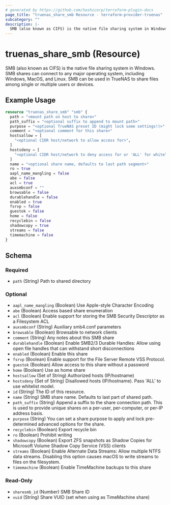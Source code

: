 ```yaml
---
# generated by https://github.com/hashicorp/terraform-plugin-docs
page_title: "truenas_share_smb Resource - terraform-provider-truenas"
subcategory: ""
description: |-
  SMB (also known as CIFS) is the native file sharing system in Windows. SMB shares can connect to any major operating system, including Windows, MacOS, and Linux. SMB can be used in TrueNAS to share files among single or multiple users or devices.
---
```


# truenas_share_smb (Resource)

SMB (also known as CIFS) is the native file sharing system in Windows. SMB shares can connect to any major operating system, including Windows, MacOS, and Linux. SMB can be used in TrueNAS to share files among single or multiple users or devices.

## Example Usage

```terraform
resource "truenas_share_smb" "smb" {
  path = "<mount path on host to share>"
  path_suffix = "<optional suffix to append to mount path>"
  purpose = "<optional TrueNAS preset ID (might lock some settings!)>"
  comment = "<optional comment for this share>"
  hostsallow = [
    "<optional CIDR host/network to allow access for>",
  ]
  hostsdeny = [
    "<optional CIDR host/network to deny access for or 'ALL' for whitelist model>",
  ]
  name = "<optional share name, defaults to last path segment>"
  ro = true
  aapl_name_mangling = false
  abe = false
  acl = true
  auxsmbconf = ""
  browsable = false
  durablehandle = false
  enabled = true
  fsrvp = false
  guestok = false
  home = false
  recyclebin = false
  shadowcopy = true
  streams = false
  timemachine = false
}
```

<!-- schema generated by tfplugindocs -->
## Schema

### Required

- `path` (String) Path to shared directory

### Optional

- `aapl_name_mangling` (Boolean) Use Apple-style Character Encoding
- `abe` (Boolean) Access based share enumeration
- `acl` (Boolean) Enable support for storing the SMB Security Descriptor as a Filesystem ACL
- `auxsmbconf` (String) Auxiliary smb4.conf parameters
- `browsable` (Boolean) Browsable to network clients
- `comment` (String) Any notes about this SMB share
- `durablehandle` (Boolean) Enable SMB2/3 Durable Handles: Allow using open file handles that can withstand short disconnections
- `enabled` (Boolean) Enable this share
- `fsrvp` (Boolean) Enable support for the File Server Remote VSS Protocol.
- `guestok` (Boolean) Allow access to this share without a password
- `home` (Boolean) Use as home share
- `hostsallow` (Set of String) Authorized hosts (IP/hostname)
- `hostsdeny` (Set of String) Disallowed hosts (IP/hostname). Pass 'ALL' to use whitelist model.
- `id` (String) The ID of this resource.
- `name` (String) SMB share name. Defaults to last part of shared path.
- `path_suffix` (String) Append a suffix to the share connection path. This is used to provide unique shares on a per-user, per-computer, or per-IP address basis.
- `purpose` (String) You can set a share purpose to apply and lock pre-determined advanced options for the share.
- `recyclebin` (Boolean) Export recycle bin
- `ro` (Boolean) Prohibit writing
- `shadowcopy` (Boolean) Export ZFS snapshots as Shadow Copies for Microsoft Volume Shadow Copy Service (VSS) clients
- `streams` (Boolean) Enable Alternate Data Streams: Allow multiple NTFS data streams. Disabling this option causes macOS to write streams to files on the filesystem.
- `timemachine` (Boolean) Enable TimeMachine backups to this share

### Read-Only

- `sharesmb_id` (Number) SMB Share ID
- `vuid` (String) Share VUID (set when using as TimeMachine share)


